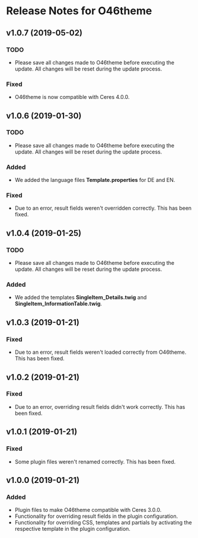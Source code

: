 # Release Notes for O46theme

## v1.0.7 (2019-05-02)

### TODO

- Please save all changes made to O46theme before executing the update. All changes will be reset during the update process.

### Fixed

- O46theme is now compatible with Ceres 4.0.0.

## v1.0.6 (2019-01-30)

### TODO

- Please save all changes made to O46theme before executing the update. All changes will be reset during the update process.

### Added

- We added the language files **Template.properties** for DE and EN.

### Fixed

- Due to an error, result fields weren't overridden correctly. This has been fixed.

## v1.0.4 (2019-01-25)

### TODO

- Please save all changes made to O46theme before executing the update. All changes will be reset during the update process.

### Added

- We added the templates **SingleItem_Details.twig** and **SingleItem_InformationTable.twig**.

## v1.0.3 (2019-01-21)

### Fixed

- Due to an error, result fields weren't loaded correctly from O46theme. This has been fixed.

## v1.0.2 (2019-01-21)

### Fixed

- Due to an error, overriding result fields didn't work correctly. This has been fixed.

## v1.0.1 (2019-01-21)

### Fixed

- Some plugin files weren't renamed correctly. This has been fixed.

## v1.0.0 (2019-01-21)

### Added

- Plugin files to make O46theme compatible with Ceres 3.0.0.
- Functionality for overriding result fields in the plugin configuration.
- Functionality for overriding CSS, templates and partials by activating the respective template in the plugin configuration.
